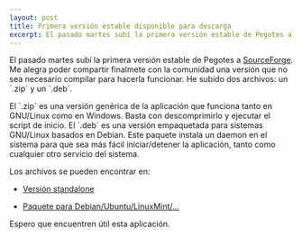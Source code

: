 ```yaml
---
layout: post
title: Primera versión estable disponible para descarga
excerpt: El pasado martes subí la primera versión estable de Pegotes a [SourceForge](http://www.sourceforge.net). Me alegra poder compartir finalmete con la comunidad una versión que no sea necesario compilar para hacerla funcionar. He subido dos archivos...
---
```

El pasado martes subí la primera versión estable de Pegotes a [SourceForge](http://www.sourceforge.net). Me alegra poder compartir finalmete con la comunidad una versión que no sea necesario compilar para hacerla funcionar. He subido dos archivos: un ´.zip´ y un  ´.deb´.

El ´.zip´ es una versión genérica de la aplicación que funciona tanto en GNU/Linux como en Windows. Basta con descomprimirlo y ejecutar el script de inicio. El ´.deb´ es una versión empaquetada para sistemas GNU/Linux basados en Debian. Este paquete instala un daemon en el sistema para que sea más fácil iniciar/detener la aplicación, tanto como cualquier otro servicio del sistema.

Los archivos se pueden encontrar en:

- [Versión standalone](http://sourceforge.net/projects/pegotes/files/Pegotes-1.0-SNAPSHOT.zip/download)

- [Paquete para Debian/Ubuntu/LinuxMint/...](http://sourceforge.net/projects/pegotes/files/pegotes-1.0-SNAPSHOT.deb/download)

Espero que encuentren útil esta aplicación.
